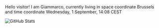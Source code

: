 Hello visitor! I am Giammarco, currently living in space coordinate Brussels and time coordinate Wednesday, 1 September, 14:08 CEST

![GitHub Stats](https://github-readme-stats.vercel.app/api?username=grcasanova)
